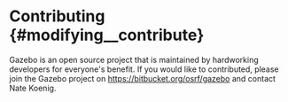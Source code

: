 Contributing {#modifying__contribute}
==

Gazebo is an open source project that is maintained by hardworking developers for everyone's benefit. If you would like to contributed, please join the Gazebo project on https://bitbucket.org/osrf/gazebo and contact Nate Koenig.
